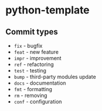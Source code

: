 # python-template


## Commit types

- `fix` - bugfix
- `feat` - new feature
- `impr` - improvement
- `ref` - refactoring
- `test` - testing
- `bump` - third-party modules update
- `docs` - documentation
- `fmt` - formatting
- `rm` - removing
- `conf` - configuration
